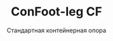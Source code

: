 ---
title: "ConFoot-leg CF"
subtitle: "Стандартная контейнерная опора"
mainImage: "/images/products/confoot-leg-cf-main.jpg"
gallery:
  - "/images/products/confoot-leg-cf-1.jpg"
  - "/images/products/confoot-leg-cf-2.jpg"
  - "/images/products/confoot-leg-cf-3.jpg"
shortDescription: "ConFoot-leg CF — наше стандартное решение для опоры контейнера, идеально подходящее для рутинных операций по обращению с контейнерами."
technicalDescription: "ConFoot-leg CF обладает надёжной конструкцией, оптимизированной для стандартных морских контейнеров, с нашей запатентованной системой крепления для быстрой установки."
videoID: "C2KwnEb-npU"
specifications:
  - name: "Вес"
    value: "24 kg"
  - name: "Грузоподъемность"
    value: "34 тонны"
  - name: "Размеры"
    value: "45 × 30 × 25 cm"
  - name: "Материал"
    value: "Высококачественная сталь"
  - name: "Диапазон высот"
    value: "1,043 mm до 1,448 mm"
price: "3.600 EUR excl. VAT"
priceVAT: "4.356 EUR VAT included"
pricingNotes: "Оптовые цены доступны для операторов автопарков. Свяжитесь с нами для получения подробной информации."
buyLink: "/contact"
howToUse: |
  1. Присоедините опору CF к угловому креплению контейнера
  2. Зафиксируйте запорный механизм
  3. Повторите для всех необходимых углов
  4. Проверьте устойчивость перед началом операций
benefits:
  - title: "Операционная эффективность"
    description: "Ускоряет процессы обращения с контейнерами, сокращая время загрузки и разгрузки"
  - title: "Снижение потребности в оборудовании"
    description: "Минимизирует зависимость от кранов и подъемников, сокращая эксплуатационные расходы"
  - title: "Адаптивность"
    description: "Эффективно работает в различных условиях эксплуатации – от портов до складов"
  - title: "Долговечность"
    description: "Создан для интенсивной промышленной эксплуатации с минимальными требованиями к техническому обслуживанию"
  - title: "Экологическое воздействие"
    description: "Снижает выбросы углерода, устраняя необходимость в тяжелой технике и энергетически затратном оборудовании"
  - title: "Повышение безопасности"
    description: "Стабилизирует контейнеры во время операций, снижая риск аварий и повреждения груза"
articleContent: |
  ## Что такое ConFoot-leg CF?  

  ConFoot-leg CF — это современная и легкая система, созданная для упрощения и повышения эффективности операций с контейнерами. Эти контейнерные опоры предлагают портативную и простую альтернативу использованию тяжелой техники для загрузки и разгрузки стандартных морских контейнеров. Технология разработана для работы одним человеком, предлагая экономичное и гибкое решение для различных отраслей.

  ## Как это работает  

  ConFoot-leg CF устраняет необходимость в кранах, погрузчиках или другой крупногабаритной технике при обращении с контейнерами. Его конструкция позволяет предприятиям снижать эксплуатационные расходы, экономить время и повышать логистическую гибкость. Оптимизируя процесс обращения с грузами, ConFoot-leg CF повышает надежность и эффективность глобальной цепочки поставок.

  ## Как работает ConFoot-leg CF

  ### Основной механизм

  ConFoot-leg CF использует простую, но эффективную конструкцию для своей работы. Опоры надежно крепятся к углам стандартных морских контейнеров с помощью прочной системы зажима, обеспечивающей устойчивость. Изготовленные из легких, но прочных материалов, каждая опора весит всего 24 кг, что позволяет одному человеку легко справляться с их установкой. Процесс крепления эффективен, обеспечивая быструю установку без необходимости в специальных инструментах или тяжелой технике. После установки опоры создают стабильную платформу для загрузки, разгрузки или временного хранения контейнеров.

  Высоту опор можно регулировать от 1,043 mm до 1,448 mm. Этот регулируемый диапазон позволяет удовлетворить разнообразные эксплуатационные потребности, обеспечивая совместимость системы с различными размерами контейнеров и условиями. Такая универсальность упрощает обращение с контейнерами в различных логистических схемах, включая порты и склады.

  ### Преимущества механизма

  1. **Снижает зависимость от тяжелой техники**: ConFoot-leg CF устраняет необходимость в кранах или погрузчиках, что снижает эксплуатационные расходы и уменьшает воздействие на окружающую среду.
  2. **Повышает безопасность**: Система стабилизирует контейнеры во время операций, снижая вероятность аварий или повреждений.
  3. **Повышает эффективность**: Благодаря легкой конструкции и простой установке операции могут проводиться быстрее, даже при ограниченной инфраструктуре.
  4. **Увеличивает портативность**: Опоры легко транспортируются и могут использоваться в отдаленных местах, что делает их подходящими для различных отраслей и применений.

  Конструкция ConFoot-leg CF упрощает процесс обращения с контейнерами, предлагая экономичное и устойчивое решение для современных логистических задач.

  ## Применение ConFoot-leg CF  
  
  ### Где используется ConFoot-leg CF  
  ConFoot-leg CF значительно улучшает работу в логистике и транспортировке, меняя способ обращения с контейнерами. Его легкая и портативная конструкция позволяет загружать, разгружать и перемещать контейнеры без использования кранов или погрузчиков. Это особенно полезно в отдаленных районах или местах, где тяжелая техника недоступна, что способствует упрощению процессов и снижению затрат. Одновременно система помогает портам, складам и распределительным центрам работать эффективнее за счет сокращения времени и трудозатрат на обращение с контейнерами.

  ### Небольшие места, где нельзя использовать краны
  ConFoot-leg CF — практичный выбор для небольших мест, где использование кранов невозможно, таких как порты, склады и распределительные центры. Он предоставляет надежное и экономичное решение для работы с контейнерами в таких условиях, что делает его идеальным для предприятий, которым необходимо транспортировать и хранить грузы в удаленных районах.

  ### Модульное строительство и хранение оборудования  
  ConFoot-leg CF — практичный выбор для проектов модульного строительства, предлагающий надежные решения для временных установок. Строительные бригады используют его для безопасного и эффективного хранения и транспортировки инструментов, техники и сборных материалов. Его портативность и простота делают его идеальным для строительных площадок, где требуется быстрая сборка и разборка. Кроме того, система обеспечивает безопасное хранение оборудования в модульных медицинских учреждениях, позволяя быстро развернуть их в различных условиях.

  Универсальная и эффективная конструкция ConFoot-leg CF делает его востребованным решением в различных отраслях, улучшая рабочие процессы и максимизируя использование ресурсов.

  ### Преимущества и ограничения

  #### Преимущества

  ConFoot-leg CF обладает несколькими значимыми преимуществами при работе с контейнерами. Его легкая конструкция, весом всего 24 кг на опору, обеспечивает простоту транспортировки и установки. Каждая опора способна выдержать нагрузку до 30 тонн, гарантируя высокую устойчивость, подходящую для различных логистических операций. Регулируемый диапазон высот (1,043 mm–1,448 mm) позволяет удовлетворить разнообразные требования к контейнерам, повышая универсальность системы. Портативность конструкции уменьшает необходимость в использовании тяжелой техники, такой как краны или погрузчики, что приводит к значительной экономии средств и повышению эффективности работы. Кроме того, экологичный дизайн снижает выбросы углерода, что соответствует современным принципам устойчивого развития.

  #### Ограничения

  Несмотря на свои преимущества, у ConFoot-leg CF имеются определенные ограничения. Он совместим только с определенными типами контейнеров, что может ограничивать его применение в некоторых логистических сценариях. Кроме того, хотя процесс установки вручную прост, он может плохо интегрироваться в высокоавтоматизированные рабочие процессы, создавая потенциальные трудности для операций, зависящих от механизации. Эти факторы необходимо тщательно учитывать при планировании использования ConFoot-leg CF в сложных системах цепочки поставок.

  ## Перспективы развития

  ### Текущие исследования  
  Исследователи работают над улучшением структурных возможностей ConFoot-leg CF. Их цель — увеличить грузоподъемность за пределы текущего лимита в 30 тонн для работы с более тяжелыми морскими контейнерами. Также ведутся работы по оптимизации состава материалов, чтобы сделать продукт более прочным, при этом сохраняя его легкость и портативность. Кроме того, разрабатываются варианты кастомизации для удовлетворения специфических потребностей отрасли, например, для контейнеров с уникальными размерами или специализированными типами грузов.

  ### Перспективные инновации  
  Будущие разработки для ConFoot-leg CF включают интеграцию технологии IoT (Интернет вещей) для обеспечения мониторинга устойчивости и положения контейнера в режиме реального времени. Эта функция позволит операторам дистанционно отслеживать состояние контейнеров, повышая безопасность и эффективность работы. Еще одной запланированной инновацией является автоматизация, предусматривающая разработку саморегулируемых опор, способных автоматически выравнивать и стабилизировать контейнеры, что позволит сократить необходимость в ручных настройках. Эти усовершенствования направлены на уменьшение времени простоя и оптимизацию логистических процессов.

  Эти технологические обновления помогут ConFoot-leg CF продолжать лидировать в области обращения с контейнерами, устанавливая новые стандарты эффективности и инноваций в логистической отрасли.
---
